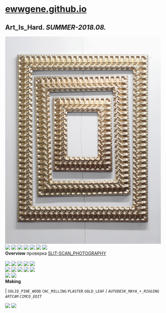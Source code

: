 
# [ewwgene.github.io](https://ewwgene.github.io/)
## Art_Is_Hard. _SUMMER-2018.08._
![Art_Is_Hard](/100.jpg)<a href="https://ewwgene.github.io/Art_Is_Hard/103.jpg"><img src="https://ewwgene.github.io/Art_Is_Hard/103.jpg" height="66"></a> <a href="https://ewwgene.github.io/Art_Is_Hard/105.jpg"><img src="https://ewwgene.github.io/Art_Is_Hard/105.jpg" height="66"></a> <a href="https://ewwgene.github.io/Art_Is_Hard/111.jpg"><img src="https://ewwgene.github.io/Art_Is_Hard/111.jpg" height="66"></a> <a href="https://ewwgene.github.io/Art_Is_Hard/112.jpg"><img src="https://ewwgene.github.io/Art_Is_Hard/112.jpg" height="66"></a> <a href="https://ewwgene.github.io/Art_Is_Hard/114.jpg"><img src="https://ewwgene.github.io/Art_Is_Hard/114.jpg" height="66"></a> <a href="https://ewwgene.github.io/Art_Is_Hard/115.jpg"><img src="https://ewwgene.github.io/Art_Is_Hard/115.jpg" height="66"></a> <a href="https://ewwgene.github.io/Art_Is_Hard/117.jpg"><img src="https://ewwgene.github.io/Art_Is_Hard/117.jpg" height="66"></a> 
<br>
**Overview**
 проверка [SLIT-SCAN_PHOTOGRAPHY](https://en.wikipedia.org/wiki/Slit-scan_photography)
<br><br>
<a href="https://ewwgene.github.io/Art_Is_Hard/Making/200.jpg"><img src="https://ewwgene.github.io/Art_Is_Hard/Making/200.jpg" height="66"></a> <a href="https://ewwgene.github.io/Art_Is_Hard/Making/202.jpg"><img src="https://ewwgene.github.io/Art_Is_Hard/Making/202.jpg" height="66"></a> <a href="https://ewwgene.github.io/Art_Is_Hard/Making/204.jpg"><img src="https://ewwgene.github.io/Art_Is_Hard/Making/204.jpg" height="66"></a> <a href="https://ewwgene.github.io/Art_Is_Hard/Making/206.jpg"><img src="https://ewwgene.github.io/Art_Is_Hard/Making/206.jpg" height="66"></a> <a href="https://ewwgene.github.io/Art_Is_Hard/Making/208.jpg"><img src="https://ewwgene.github.io/Art_Is_Hard/Making/208.jpg" height="66"></a> <br><a href="https://ewwgene.github.io/Art_Is_Hard/Making/301.jpg"><img src="https://ewwgene.github.io/Art_Is_Hard/Making/301.jpg" height="66"></a> <a href="https://ewwgene.github.io/Art_Is_Hard/Making/302.jpg"><img src="https://ewwgene.github.io/Art_Is_Hard/Making/302.jpg" height="66"></a> <a href="https://ewwgene.github.io/Art_Is_Hard/Making/303.jpg"><img src="https://ewwgene.github.io/Art_Is_Hard/Making/303.jpg" height="66"></a> <a href="https://ewwgene.github.io/Art_Is_Hard/Making/304.jpg"><img src="https://ewwgene.github.io/Art_Is_Hard/Making/304.jpg" height="66"></a> <a href="https://ewwgene.github.io/Art_Is_Hard/Making/305.jpg"><img src="https://ewwgene.github.io/Art_Is_Hard/Making/305.jpg" height="66"></a> <br><a href="https://ewwgene.github.io/Art_Is_Hard/Making/401.jpg"><img src="https://ewwgene.github.io/Art_Is_Hard/Making/401.jpg" height="66"></a> <a href="https://ewwgene.github.io/Art_Is_Hard/Making/403.jpg"><img src="https://ewwgene.github.io/Art_Is_Hard/Making/403.jpg" height="66"></a> <br>
**Making**

|
`SOLID_PINE_WOOD` `CNC_MILLING` `PLASTER` `GOLD_LEAF` 
/
_`AUTODESK_MAYA_+_RIGGING`_ _`ARTCAM`_ _`CIMCO_EDIT`_ 
<br>

<a href="https://ewwgene.github.io/Art_Is_Hard/301.jpg"><img src="https://ewwgene.github.io/Art_Is_Hard/301.jpg" height="66"></a> <a href="https://ewwgene.github.io/Art_Is_Hard/303.jpg"><img src="https://ewwgene.github.io/Art_Is_Hard/303.jpg" height="66"></a> 
<br>


